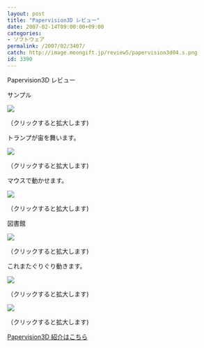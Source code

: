 ```yaml
---
layout: post
title: "Papervision3D レビュー"
date: 2007-02-14T09:00:00+09:00
categories:
- ソフトウェア
permalink: /2007/02/3407/
catch: http://image.moongift.jp/review5/papervision3d04.s.png
id: 3390
---
```

Papervision3D レビュー  
<!--more-->

サンプル

  

[![](http://image.moongift.jp/review5/papervision3d01.s.png)](http://image.moongift.jp/review5/papervision3d01.png)  
  
（クリックすると拡大します)

  

トランプが宙を舞います。

  

[![](http://image.moongift.jp/review5/papervision3d02.s.png)](http://image.moongift.jp/review5/papervision3d02.png)  
  
（クリックすると拡大します)

  

マウスで動かせます。

  

[![](http://image.moongift.jp/review5/papervision3d03.s.png)](http://image.moongift.jp/review5/papervision3d03.png)  
  
（クリックすると拡大します)

  

図書館

  

[![](http://image.moongift.jp/review5/papervision3d04.s.png)](http://image.moongift.jp/review5/papervision3d04.png)  
  
（クリックすると拡大します)

  

これまたぐりぐり動きます。

  

[![](http://image.moongift.jp/review5/papervision3d05.s.png)](http://image.moongift.jp/review5/papervision3d05.png)  
  
（クリックすると拡大します)

  

[![](http://image.moongift.jp/review5/papervision3d06.s.png)](http://image.moongift.jp/review5/papervision3d06.png)  
  
（クリックすると拡大します)

  

[Papervision3D 紹介はこちら](http://oss.moongift.jp/intro/i-3401.html)

